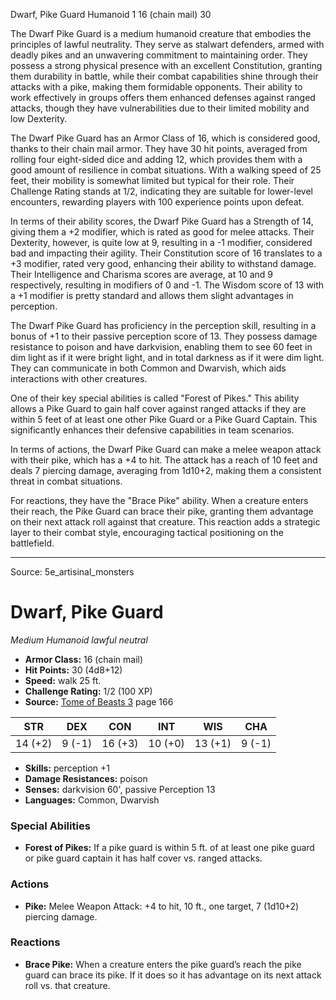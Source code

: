 <MonsterName/>Dwarf, Pike Guard</MonsterName>
<CreatureType/>Humanoid</CreatureType>
<CR/>1</CR>
<AC/>16 (chain mail)</AC>
<HP/>30</HP>
<summary>The Dwarf Pike Guard is a medium humanoid creature that embodies the principles of lawful neutrality. They serve as stalwart defenders, armed with deadly pikes and an unwavering commitment to maintaining order. They possess a strong physical presence with an excellent Constitution, granting them durability in battle, while their combat capabilities shine through their attacks with a pike, making them formidable opponents. Their ability to work effectively in groups offers them enhanced defenses against ranged attacks, though they have vulnerabilities due to their limited mobility and low Dexterity.</summary>

<detail>

The Dwarf Pike Guard has an Armor Class of 16, which is considered good, thanks to their chain mail armor. They have 30 hit points, averaged from rolling four eight-sided dice and adding 12, which provides them with a good amount of resilience in combat situations. With a walking speed of 25 feet, their mobility is somewhat limited but typical for their role. Their Challenge Rating stands at 1/2, indicating they are suitable for lower-level encounters, rewarding players with 100 experience points upon defeat.

In terms of their ability scores, the Dwarf Pike Guard has a Strength of 14, giving them a +2 modifier, which is rated as good for melee attacks. Their Dexterity, however, is quite low at 9, resulting in a -1 modifier, considered bad and impacting their agility. Their Constitution score of 16 translates to a +3 modifier, rated very good, enhancing their ability to withstand damage. Their Intelligence and Charisma scores are average, at 10 and 9 respectively, resulting in modifiers of 0 and -1. The Wisdom score of 13 with a +1 modifier is pretty standard and allows them slight advantages in perception.

The Dwarf Pike Guard has proficiency in the perception skill, resulting in a bonus of +1 to their passive perception score of 13. They possess damage resistance to poison and have darkvision, enabling them to see 60 feet in dim light as if it were bright light, and in total darkness as if it were dim light. They can communicate in both Common and Dwarvish, which aids interactions with other creatures.

One of their key special abilities is called "Forest of Pikes." This ability allows a Pike Guard to gain half cover against ranged attacks if they are within 5 feet of at least one other Pike Guard or a Pike Guard Captain. This significantly enhances their defensive capabilities in team scenarios.

In terms of actions, the Dwarf Pike Guard can make a melee weapon attack with their pike, which has a +4 to hit. The attack has a reach of 10 feet and deals 7 piercing damage, averaging from 1d10+2, making them a consistent threat in combat situations.

For reactions, they have the "Brace Pike" ability. When a creature enters their reach, the Pike Guard can brace their pike, granting them advantage on their next attack roll against that creature. This reaction adds a strategic layer to their combat style, encouraging tactical positioning on the battlefield.</detail>



---

Source: 5e_artisinal_monsters

# Dwarf, Pike Guard

*Medium* *Humanoid* *lawful neutral*

- **Armor Class:** 16 (chain mail)
- **Hit Points:** 30 (4d8+12)
- **Speed:** walk 25 ft.
- **Challenge Rating:** 1/2 (100 XP)
- **Source:** [Tome of Beasts 3](https://koboldpress.com/kpstore/product/tome-of-beasts-3-for-5th-edition/) page 166

| STR | DEX | CON | INT | WIS | CHA |
| --- | --- | --- | --- | --- | --- |
| 14 (+2) | 9 (-1) | 16 (+3) | 10 (+0) | 13 (+1) | 9 (-1) |

- **Skills:** perception +1
- **Damage Resistances:** poison
- **Senses:** darkvision 60', passive Perception 13
- **Languages:** Common, Dwarvish

### Special Abilities

- **Forest of Pikes:** If a pike guard is within 5 ft. of at least one pike guard or pike guard captain it has half cover vs. ranged attacks.

### Actions

- **Pike:** Melee Weapon Attack: +4 to hit, 10 ft., one target, 7 (1d10+2) piercing damage.

### Reactions

- **Brace Pike:** When a creature enters the pike guard’s reach the pike guard can brace its pike. If it does so it has advantage on its next attack roll vs. that creature.




